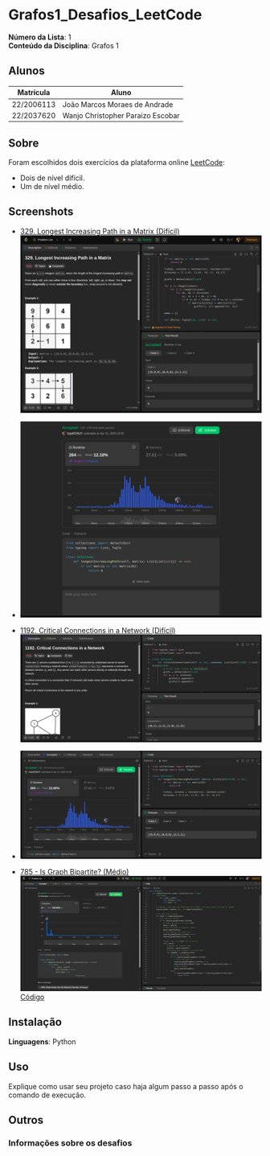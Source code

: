 # Grafos1_Desafios_LeetCode

**Número da Lista**: 1<br>
**Conteúdo da Disciplina**: Grafos 1 <br>

## Alunos
|Matrícula | Aluno |
| -- | -- |
| 22/2006113 | João Marcos Moraes de Andrade |
| 22/2037620 | Wanjo Christopher Paraizo Escobar  |

## Sobre 
Foram escolhidos dois exercícios da plataforma online [LeetCode](https://leetcode.com/):
- Dois de nível difícil.
- Um de nível médio.


## Screenshots

- [329. Longest Increasing Path in a Matrix (Difícil)]([https://leetcode.com/problems/reachable-nodes-in-subdivided-graph](https://leetcode.com/problems/longest-increasing-path-in-a-matrix/))
![329](assets/image.png)

- ![329](assets/submitted.png)

- [1192. Critical Connections in a Network (Difícil)](https://leetcode.com/problems/critical-connections-in-a-network/)
![](assets/1192.png)

- ![1192](assets/submitted1192.png)

- [785 - Is Graph Bipartite? (Médio)](https://leetcode.com/problems/is-graph-bipartite/description/)
![785](assets/785.png)
[Código](code/785.py)

## Instalação 
**Linguagens**: Python

## Uso 
Explique como usar seu projeto caso haja algum passo a passo após o comando de execução.

## Outros 
### Informações sobre os desafios
